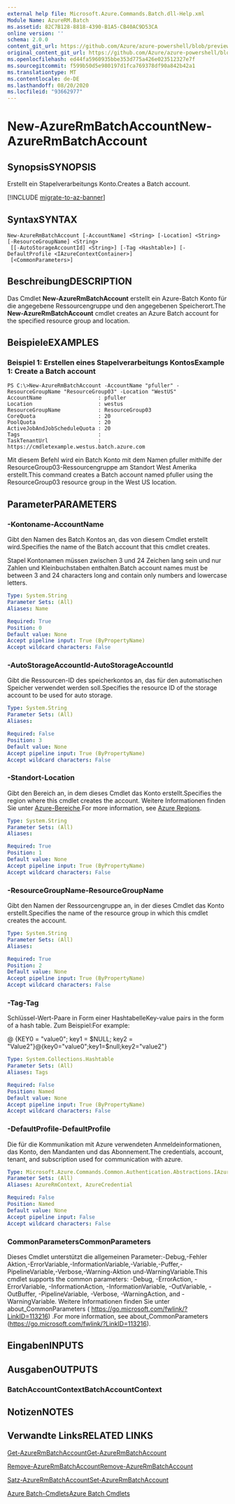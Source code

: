 ```yaml
---
external help file: Microsoft.Azure.Commands.Batch.dll-Help.xml
Module Name: AzureRM.Batch
ms.assetid: 82C7B128-8818-4390-B1A5-CB40AC9D53CA
online version: ''
schema: 2.0.0
content_git_url: https://github.com/Azure/azure-powershell/blob/preview/src/ResourceManager/AzureBatch/Commands.Batch/help/New-AzureRmBatchAccount.md
original_content_git_url: https://github.com/Azure/azure-powershell/blob/preview/src/ResourceManager/AzureBatch/Commands.Batch/help/New-AzureRmBatchAccount.md
ms.openlocfilehash: ed44fa5960935bbe353d775a426e023512327e7f
ms.sourcegitcommit: f599b50d5e980197d1fca769378df90a842b42a1
ms.translationtype: MT
ms.contentlocale: de-DE
ms.lasthandoff: 08/20/2020
ms.locfileid: "93662977"
---
```

# <span data-ttu-id="966e6-101">New-AzureRmBatchAccount</span><span class="sxs-lookup"><span data-stu-id="966e6-101">New-AzureRmBatchAccount</span></span>

## <span data-ttu-id="966e6-102">Synopsis</span><span class="sxs-lookup"><span data-stu-id="966e6-102">SYNOPSIS</span></span>
<span data-ttu-id="966e6-103">Erstellt ein Stapelverarbeitungs Konto.</span><span class="sxs-lookup"><span data-stu-id="966e6-103">Creates a Batch account.</span></span>

[!INCLUDE [migrate-to-az-banner](../../includes/migrate-to-az-banner.md)]

## <span data-ttu-id="966e6-104">Syntax</span><span class="sxs-lookup"><span data-stu-id="966e6-104">SYNTAX</span></span>

```
New-AzureRmBatchAccount [-AccountName] <String> [-Location] <String> [-ResourceGroupName] <String>
 [[-AutoStorageAccountId] <String>] [-Tag <Hashtable>] [-DefaultProfile <IAzureContextContainer>]
 [<CommonParameters>]
```

## <span data-ttu-id="966e6-105">Beschreibung</span><span class="sxs-lookup"><span data-stu-id="966e6-105">DESCRIPTION</span></span>
<span data-ttu-id="966e6-106">Das Cmdlet **New-AzureRmBatchAccount** erstellt ein Azure-Batch Konto für die angegebene Ressourcengruppe und den angegebenen Speicherort.</span><span class="sxs-lookup"><span data-stu-id="966e6-106">The **New-AzureRmBatchAccount** cmdlet creates an Azure Batch account for the specified resource group and location.</span></span>

## <span data-ttu-id="966e6-107">Beispiele</span><span class="sxs-lookup"><span data-stu-id="966e6-107">EXAMPLES</span></span>

### <span data-ttu-id="966e6-108">Beispiel 1: Erstellen eines Stapelverarbeitungs Kontos</span><span class="sxs-lookup"><span data-stu-id="966e6-108">Example 1: Create a Batch account</span></span>
```
PS C:\>New-AzureRmBatchAccount -AccountName "pfuller" -ResourceGroupName "ResourceGroup03" -Location "WestUS"
AccountName                  : pfuller
Location                     : westus
ResourceGroupName            : ResourceGroup03
CoreQuota                    : 20
PoolQuota                    : 20
ActiveJobAndJobScheduleQuota : 20
Tags                         :
TaskTenantUrl                : https://cmdletexample.westus.batch.azure.com
```

<span data-ttu-id="966e6-109">Mit diesem Befehl wird ein Batch Konto mit dem Namen pfuller mithilfe der ResourceGroup03-Ressourcengruppe am Standort West Amerika erstellt.</span><span class="sxs-lookup"><span data-stu-id="966e6-109">This command creates a Batch account named pfuller using the ResourceGroup03 resource group in the West US location.</span></span>

## <span data-ttu-id="966e6-110">Parameter</span><span class="sxs-lookup"><span data-stu-id="966e6-110">PARAMETERS</span></span>

### <span data-ttu-id="966e6-111">-Kontoname</span><span class="sxs-lookup"><span data-stu-id="966e6-111">-AccountName</span></span>
<span data-ttu-id="966e6-112">Gibt den Namen des Batch Kontos an, das von diesem Cmdlet erstellt wird.</span><span class="sxs-lookup"><span data-stu-id="966e6-112">Specifies the name of the Batch account that this cmdlet creates.</span></span>

<span data-ttu-id="966e6-113">Stapel Kontonamen müssen zwischen 3 und 24 Zeichen lang sein und nur Zahlen und Kleinbuchstaben enthalten.</span><span class="sxs-lookup"><span data-stu-id="966e6-113">Batch account names must be between 3 and 24 characters long and contain only numbers and lowercase letters.</span></span>

```yaml
Type: System.String
Parameter Sets: (All)
Aliases: Name

Required: True
Position: 0
Default value: None
Accept pipeline input: True (ByPropertyName)
Accept wildcard characters: False
```

### <span data-ttu-id="966e6-114">-AutoStorageAccountId</span><span class="sxs-lookup"><span data-stu-id="966e6-114">-AutoStorageAccountId</span></span>
<span data-ttu-id="966e6-115">Gibt die Ressourcen-ID des speicherkontos an, das für den automatischen Speicher verwendet werden soll.</span><span class="sxs-lookup"><span data-stu-id="966e6-115">Specifies the resource ID of the storage account to be used for auto storage.</span></span>

```yaml
Type: System.String
Parameter Sets: (All)
Aliases: 

Required: False
Position: 3
Default value: None
Accept pipeline input: True (ByPropertyName)
Accept wildcard characters: False
```

### <span data-ttu-id="966e6-116">-Standort</span><span class="sxs-lookup"><span data-stu-id="966e6-116">-Location</span></span>
<span data-ttu-id="966e6-117">Gibt den Bereich an, in dem dieses Cmdlet das Konto erstellt.</span><span class="sxs-lookup"><span data-stu-id="966e6-117">Specifies the region where this cmdlet creates the account.</span></span>
<span data-ttu-id="966e6-118">Weitere Informationen finden Sie unter [Azure-Bereiche](https://azure.microsoft.com/en-us/regions).</span><span class="sxs-lookup"><span data-stu-id="966e6-118">For more information, see [Azure Regions](https://azure.microsoft.com/en-us/regions).</span></span>

```yaml
Type: System.String
Parameter Sets: (All)
Aliases: 

Required: True
Position: 1
Default value: None
Accept pipeline input: True (ByPropertyName)
Accept wildcard characters: False
```

### <span data-ttu-id="966e6-119">-ResourceGroupName</span><span class="sxs-lookup"><span data-stu-id="966e6-119">-ResourceGroupName</span></span>
<span data-ttu-id="966e6-120">Gibt den Namen der Ressourcengruppe an, in der dieses Cmdlet das Konto erstellt.</span><span class="sxs-lookup"><span data-stu-id="966e6-120">Specifies the name of the resource group in which this cmdlet creates the account.</span></span>

```yaml
Type: System.String
Parameter Sets: (All)
Aliases: 

Required: True
Position: 2
Default value: None
Accept pipeline input: True (ByPropertyName)
Accept wildcard characters: False
```

### <span data-ttu-id="966e6-121">-Tag</span><span class="sxs-lookup"><span data-stu-id="966e6-121">-Tag</span></span>
<span data-ttu-id="966e6-122">Schlüssel-Wert-Paare in Form einer Hashtabelle</span><span class="sxs-lookup"><span data-stu-id="966e6-122">Key-value pairs in the form of a hash table.</span></span> <span data-ttu-id="966e6-123">Zum Beispiel:</span><span class="sxs-lookup"><span data-stu-id="966e6-123">For example:</span></span>

<span data-ttu-id="966e6-124">@ {KEY0 = "value0"; key1 = $NULL; key2 = "Value2"}</span><span class="sxs-lookup"><span data-stu-id="966e6-124">@{key0="value0";key1=$null;key2="value2"}</span></span>

```yaml
Type: System.Collections.Hashtable
Parameter Sets: (All)
Aliases: Tags

Required: False
Position: Named
Default value: None
Accept pipeline input: True (ByPropertyName)
Accept wildcard characters: False
```

### <span data-ttu-id="966e6-125">-DefaultProfile</span><span class="sxs-lookup"><span data-stu-id="966e6-125">-DefaultProfile</span></span>
<span data-ttu-id="966e6-126">Die für die Kommunikation mit Azure verwendeten Anmeldeinformationen, das Konto, den Mandanten und das Abonnement.</span><span class="sxs-lookup"><span data-stu-id="966e6-126">The credentials, account, tenant, and subscription used for communication with azure.</span></span>

```yaml
Type: Microsoft.Azure.Commands.Common.Authentication.Abstractions.IAzureContextContainer
Parameter Sets: (All)
Aliases: AzureRmContext, AzureCredential

Required: False
Position: Named
Default value: None
Accept pipeline input: False
Accept wildcard characters: False
```

### <span data-ttu-id="966e6-127">CommonParameters</span><span class="sxs-lookup"><span data-stu-id="966e6-127">CommonParameters</span></span>
<span data-ttu-id="966e6-128">Dieses Cmdlet unterstützt die allgemeinen Parameter:-Debug,-Fehler Aktion,-ErrorVariable,-InformationVariable,-Variable,-Puffer,-PipelineVariable,-Verbose,-Warning-Aktion und-WarningVariable.</span><span class="sxs-lookup"><span data-stu-id="966e6-128">This cmdlet supports the common parameters: -Debug, -ErrorAction, -ErrorVariable, -InformationAction, -InformationVariable, -OutVariable, -OutBuffer, -PipelineVariable, -Verbose, -WarningAction, and -WarningVariable.</span></span> <span data-ttu-id="966e6-129">Weitere Informationen finden Sie unter about_CommonParameters ( https://go.microsoft.com/fwlink/?LinkID=113216) .</span><span class="sxs-lookup"><span data-stu-id="966e6-129">For more information, see about_CommonParameters (https://go.microsoft.com/fwlink/?LinkID=113216).</span></span>

## <span data-ttu-id="966e6-130">Eingaben</span><span class="sxs-lookup"><span data-stu-id="966e6-130">INPUTS</span></span>

## <span data-ttu-id="966e6-131">Ausgaben</span><span class="sxs-lookup"><span data-stu-id="966e6-131">OUTPUTS</span></span>

### <span data-ttu-id="966e6-132">BatchAccountContext</span><span class="sxs-lookup"><span data-stu-id="966e6-132">BatchAccountContext</span></span>

## <span data-ttu-id="966e6-133">Notizen</span><span class="sxs-lookup"><span data-stu-id="966e6-133">NOTES</span></span>

## <span data-ttu-id="966e6-134">Verwandte Links</span><span class="sxs-lookup"><span data-stu-id="966e6-134">RELATED LINKS</span></span>

[<span data-ttu-id="966e6-135">Get-AzureRmBatchAccount</span><span class="sxs-lookup"><span data-stu-id="966e6-135">Get-AzureRmBatchAccount</span></span>](./Get-AzureRmBatchAccount.md)

[<span data-ttu-id="966e6-136">Remove-AzureRmBatchAccount</span><span class="sxs-lookup"><span data-stu-id="966e6-136">Remove-AzureRmBatchAccount</span></span>](./Remove-AzureRmBatchAccount.md)

[<span data-ttu-id="966e6-137">Satz-AzureRmBatchAccount</span><span class="sxs-lookup"><span data-stu-id="966e6-137">Set-AzureRmBatchAccount</span></span>](./Set-AzureRmBatchAccount.md)

[<span data-ttu-id="966e6-138">Azure Batch-Cmdlets</span><span class="sxs-lookup"><span data-stu-id="966e6-138">Azure Batch Cmdlets</span></span>](./AzureRM.Batch.md)
